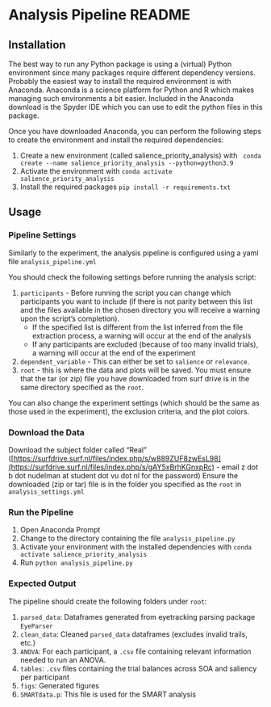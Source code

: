 # Analysis Pipeline README

## Installation

The best way to run any Python package is using a (virtual) Python environment since 
many packages require different dependency versions. Probably the easiest way to 
install the required environment is with Anaconda. Anaconda is a science platform
for Python and R which makes managing such environments a bit easier. Included in 
the Anaconda download is the Spyder IDE which you can use to edit the python
files in this package.

Once you have downloaded Anaconda, you can perform the following steps to create the 
environment and install the required dependencies:
1. Create a new environment (called salience_priority_analysis) with 
    ` conda create --name salience_priority_analysis --python=python3.9`
2. Activate the environment with
    `conda activate salience_priority_analysis`
3. Install the required packages
    `pip install -r requirements.txt`


## Usage

### Pipeline Settings
Similarly to the experiment, the analysis pipeline is configured using a yaml file 
`analysis_pipeline.yml`

You should check the following settings before running the analysis script:

1. `participants` - Before running the script you can change which participants 
you want to include (if there is not parity between this list and the 
files available in the chosen directory you will receive a warning upon the 
script’s completion). 
   - If the specified list is different from the list inferred from the
   file extraction process, a warning will occur at the end of the analysis
   - If any participants are excluded (because of too many invalid trials), a
   warning will occur at the end of the experiment
2. `dependent_variable` - This can either be set to `salience` or `relevance`. 
3. `root` - this is where the data and plots will be saved. You must ensure that 
the tar (or zip) file you have downloaded from surf drive is in the same directory 
specified as the `root`.

You can also change the experiment settings (which should be the same as those 
used in the experiment), the exclusion criteria, and the plot colors.


### Download the Data
Download the subject folder called “Real” 
([https://surfdrive.surf.nl/files/index.php/s/w889ZUF8zwEsL98](https://surfdrive.surf.nl/files/index.php/s/gAY5xBrhKGnxpRc) -
email z dot b dot nudelman at student dot vu dot nl for the password)
Ensure the downloaded (zip or tar) file is in the folder you specified as the 
`root` in `analysis_settings.yml`


### Run the Pipeline
1. Open Anaconda Prompt
2. Change to the directory containing the file `analysis_pipeline.py`
3. Activate your environment with the installed dependencies 
with `conda activate salience_priority_analysis`
4. Run `python analysis_pipeline.py`


### Expected Output
The pipeline should create the following folders under `root`:
1. `parsed_data`: Dataframes generated from eyetracking parsing package `EyeParser` 
2. `clean_data`: Cleaned `parsed_data` dataframes (excludes invalid trails, etc.)
3. `ANOVA`: For each participant, a `.csv` file containing relevant information 
needed to run an ANOVA.
4. `tables`: `.csv` files containing the trial balances across SOA and saliency per
participant
5. `figs`: Generated figures
6. `SMARTdata.p`: This file is used for the SMART analysis

